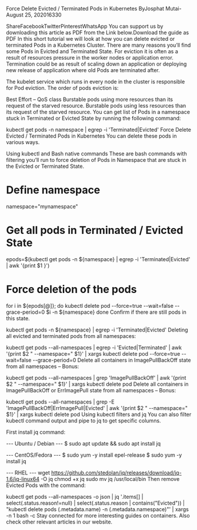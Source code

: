 Force Delete Evicted / Terminated Pods in Kubernetes
ByJosphat Mutai-August 25, 202016330

ShareFacebookTwitterPinterestWhatsApp
You can support us by downloading this article as PDF from the Link below.Download the guide as PDF
In this short tutorial we will look at how you can delete evicted or terminated Pods in a Kubernetes Cluster. There are many reasons you’ll find some Pods in Evicted and Terminated State. For eviction it is often as a result of resources pressure in the worker nodes or application error. Termination could be as result of scaling down an application or deploying new release of application where old Pods are terminated after.


The kubelet service which runs in every node in the cluster is responsible for Pod eviction. The order of pods eviction is:

Best Effort – QoS class
Burstable pods using more resources than its request of the starved resource.
Burstable pods using less resources than its request of the starved resource.
You can get list of Pods in a namespace stuck in Terminated or Evicted State by running the following command:

kubectl get pods -n namespace | egrep -i 'Terminated|Evicted'
Force Delete Evicted / Terminated Pods in Kubernetes
You can delete these pods in various ways.


Using kubectl and Bash native commands
These are bash commands with filtering you’ll run to force deletion of Pods in Namespace that are stuck in the Evicted or Terminated State.

# Define namespace
namespace="mynamespace"

# Get all pods in Terminated / Evicted State
epods=$(kubectl get pods -n ${namespace} | egrep -i 'Terminated|Evicted' | awk '{print $1 }')

# Force deletion of the pods

for i in ${epods[@]}; do
  kubectl delete pod --force=true --wait=false --grace-period=0 $i -n ${namespace}
done
Confirm if there are still pods in this state.

kubectl get pods -n ${namespace} | egrep -i 'Terminated|Evicted'
Deleting all evicted and terminated pods from all namespaces:

kubectl get pods --all-namespaces | egrep -i  'Evicted|Terminated' | awk '{print $2 " --namespace=" $1}' | xargs kubectl delete pod --force=true --wait=false --grace-period=0
Delete all containers in ImagePullBackOff state from all namespaces – Bonus:


kubectl get pods --all-namespaces | grep 'ImagePullBackOff' | awk '{print $2 " --namespace=" $1}' | xargs kubectl delete pod
Delete all containers in ImagePullBackOff or ErrImagePull state from all namespaces – Bonus:

kubectl get pods --all-namespaces | grep -E 'ImagePullBackOff|ErrImagePull|Evicted' | awk '{print $2 " --namespace=" $1}' | xargs kubectl delete pod
Using kubectl filters and jq
You can also filter kubectl command output and pipe to jq to get specific columns.

First install jq command:

--- Ubuntu / Debian ---
$ sudo apt update && sudo apt install jq

--- CentOS/Fedora ---
$ sudo yum -y install epel-release
$ sudo yum -y install jq

--- RHEL ---
wget https://github.com/stedolan/jq/releases/download/jq-1.6/jq-linux64 -O jq
chmod +x jq
sudo mv jq /usr/local/bin
Then remove Evicted Pods with the command:


kubectl get pods --all-namespaces -o json | jq '.items[] | select(.status.reason!=null) | select(.status.reason | contains("Evicted")) | "kubectl delete pods \(.metadata.name) -n \(.metadata.namespace)"' | xargs -n 1 bash -c
Stay connected for more interesting guides on containers. Also check other relevant articles in our website.

